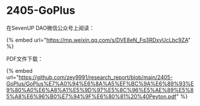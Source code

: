 # 2405-GoPlus

在SevenUP DAO微信公众号上阅读：

{% embed url="https://mp.weixin.qq.com/s/DVE8eN_Fq3RDxvUcLbc9ZA" %}

PDF文件下载：

{% embed url="https://github.com/zey9991/research_report/blob/main/2405-GoPlus/GoPlus%E7%A0%94%E6%8A%A5%EF%BC%9A%E6%89%93%E9%80%A0%E6%A8%A1%E5%9D%97%E5%8C%96%E5%AE%89%E5%85%A8%E6%96%B0%E7%94%9F%E6%80%81%20%40Peyton.pdf" %}

